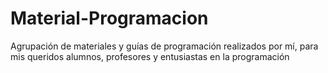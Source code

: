 # Material-Programacion
Agrupación de materiales y guías de programación realizados por mí, para mis queridos alumnos, profesores y entusiastas en la programación
